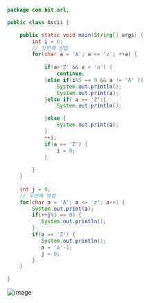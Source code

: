 ``` java  
package com.bit.arl;

public class Ascii {

	public static void main(String[] args) {  
		int i = 0;  
		// 첫번째 방법
		for(char a = 'A'; a <= 'z'; ++a) {
			
			if(a>'Z' && a < 'a') {
				continue;	
			}else if(i%5 == 0 && a != 'A' ){
				System.out.println();
				System.out.print(a);
			}else if( a == 'Z'){
				System.out.println();

			}else {
				System.out.print(a);
			}
			++i;
			if(a == 'Z') {
				i = 0;
			}
				
		}
	}  
	
	int j = 0;
	// 두번째 방법
	for(char a = 'A'; a <= 'z'; a++) {
		System.out.print(a);
		if(++j%5 == 0) {
		   System.out.println();
		}
		if(a == 'Z') {
		   System.out.println();
		   a = 'a'-1;
		   j = 0;
		}
	}

}
```  
![image](https://user-images.githubusercontent.com/67041069/87432282-bff65100-c622-11ea-8487-a0f3d8111033.png)
